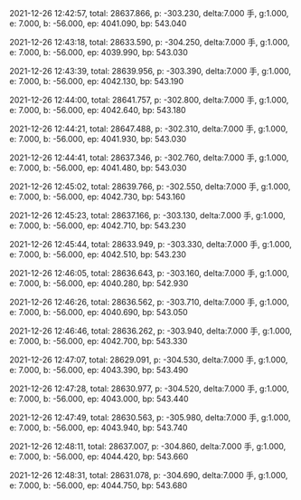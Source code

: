 2021-12-26 12:42:57, total: 28637.866, p: -303.230, delta:7.000 手, g:1.000, e: 7.000, b: -56.000, ep: 4041.090, bp: 543.040

2021-12-26 12:43:18, total: 28633.590, p: -304.250, delta:7.000 手, g:1.000, e: 7.000, b: -56.000, ep: 4039.990, bp: 543.030

2021-12-26 12:43:39, total: 28639.956, p: -303.390, delta:7.000 手, g:1.000, e: 7.000, b: -56.000, ep: 4042.130, bp: 543.190

2021-12-26 12:44:00, total: 28641.757, p: -302.800, delta:7.000 手, g:1.000, e: 7.000, b: -56.000, ep: 4042.640, bp: 543.180

2021-12-26 12:44:21, total: 28647.488, p: -302.310, delta:7.000 手, g:1.000, e: 7.000, b: -56.000, ep: 4041.930, bp: 543.030

2021-12-26 12:44:41, total: 28637.346, p: -302.760, delta:7.000 手, g:1.000, e: 7.000, b: -56.000, ep: 4041.480, bp: 543.030

2021-12-26 12:45:02, total: 28639.766, p: -302.550, delta:7.000 手, g:1.000, e: 7.000, b: -56.000, ep: 4042.730, bp: 543.160

2021-12-26 12:45:23, total: 28637.166, p: -303.130, delta:7.000 手, g:1.000, e: 7.000, b: -56.000, ep: 4042.710, bp: 543.230

2021-12-26 12:45:44, total: 28633.949, p: -303.330, delta:7.000 手, g:1.000, e: 7.000, b: -56.000, ep: 4042.510, bp: 543.230

2021-12-26 12:46:05, total: 28636.643, p: -303.160, delta:7.000 手, g:1.000, e: 7.000, b: -56.000, ep: 4040.280, bp: 542.930

2021-12-26 12:46:26, total: 28636.562, p: -303.710, delta:7.000 手, g:1.000, e: 7.000, b: -56.000, ep: 4040.690, bp: 543.050

2021-12-26 12:46:46, total: 28636.262, p: -303.940, delta:7.000 手, g:1.000, e: 7.000, b: -56.000, ep: 4042.700, bp: 543.330

2021-12-26 12:47:07, total: 28629.091, p: -304.530, delta:7.000 手, g:1.000, e: 7.000, b: -56.000, ep: 4043.390, bp: 543.490

2021-12-26 12:47:28, total: 28630.977, p: -304.520, delta:7.000 手, g:1.000, e: 7.000, b: -56.000, ep: 4043.000, bp: 543.440

2021-12-26 12:47:49, total: 28630.563, p: -305.980, delta:7.000 手, g:1.000, e: 7.000, b: -56.000, ep: 4043.940, bp: 543.740

2021-12-26 12:48:11, total: 28637.007, p: -304.860, delta:7.000 手, g:1.000, e: 7.000, b: -56.000, ep: 4044.420, bp: 543.660

2021-12-26 12:48:31, total: 28631.078, p: -304.690, delta:7.000 手, g:1.000, e: 7.000, b: -56.000, ep: 4044.750, bp: 543.680
